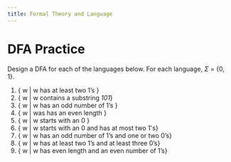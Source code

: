 ```yaml
---
title: Formal Theory and Language
---
```


# DFA Practice

Design a DFA for each of the languages below.  For each language, $\Sigma$ = {0, 1}.

1. { w | w has at least two 1’s }
2. { w | w contains a substring *101*}
3. { w | w has an odd number of 1’s }
4. { w | was has an even length }
5. { w | w starts with an 0 }
6. { w | w starts with an 0 and has at most two 1's}
7. { w | w has an odd number of 1’s and one or two 0’s}
8. { w | w has at least two 1’s and at least three 0’s}
9. { w | w has even length and an even number of 1’s}
